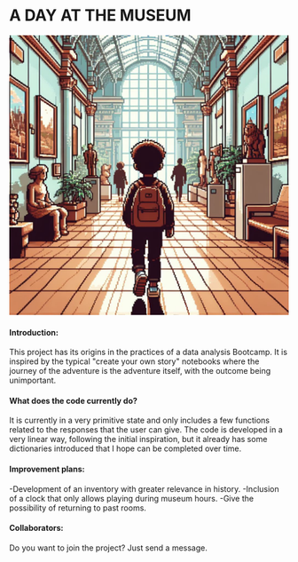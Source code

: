 
<h1>A DAY AT THE MUSEUM</h1>


![](https://github.com/Vicgutgam/Quest1.-Museum/blob/main/_71a0ffc1-a843-45cb-8d88-2c0b74281e4a.jpg)


<h4>Introduction:</h4>

This project has its origins in the practices of a data analysis Bootcamp. It is inspired by the typical "create your own story" notebooks where the journey of the adventure is the adventure itself, with the outcome being unimportant.

<h4>What does the code currently do?</h4>
It is currently in a very primitive state and only includes a few functions related to the responses that the user can give.
The code is developed in a very linear way, following the initial inspiration, but it already has some dictionaries introduced that I hope can be completed over time.


<h4>Improvement plans:</h4>
-Development of an inventory with greater relevance in history.
-Inclusion of a clock that only allows playing during museum hours.
-Give the possibility of returning to past rooms.



<h4>Collaborators:</h4>
Do you want to join the project? Just send a message.
